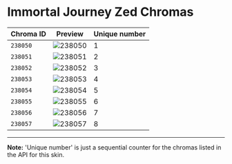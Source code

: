 # Immortal Journey Zed Chromas

| Chroma ID | Preview | Unique number |
|---|---|---|
| `238050` | ![238050](https://raw.communitydragon.org/latest/plugins/rcp-be-lol-game-data/global/default/v1/champion-chroma-images/238/238050.png) | 1 |
| `238051` | ![238051](https://raw.communitydragon.org/latest/plugins/rcp-be-lol-game-data/global/default/v1/champion-chroma-images/238/238051.png) | 2 |
| `238052` | ![238052](https://raw.communitydragon.org/latest/plugins/rcp-be-lol-game-data/global/default/v1/champion-chroma-images/238/238052.png) | 3 |
| `238053` | ![238053](https://raw.communitydragon.org/latest/plugins/rcp-be-lol-game-data/global/default/v1/champion-chroma-images/238/238053.png) | 4 |
| `238054` | ![238054](https://raw.communitydragon.org/latest/plugins/rcp-be-lol-game-data/global/default/v1/champion-chroma-images/238/238054.png) | 5 |
| `238055` | ![238055](https://raw.communitydragon.org/latest/plugins/rcp-be-lol-game-data/global/default/v1/champion-chroma-images/238/238055.png) | 6 |
| `238056` | ![238056](https://raw.communitydragon.org/latest/plugins/rcp-be-lol-game-data/global/default/v1/champion-chroma-images/238/238056.png) | 7 |
| `238057` | ![238057](https://raw.communitydragon.org/latest/plugins/rcp-be-lol-game-data/global/default/v1/champion-chroma-images/238/238057.png) | 8 |

---

**Note:** 'Unique number' is just a sequential counter for the chromas listed in the API for this skin.